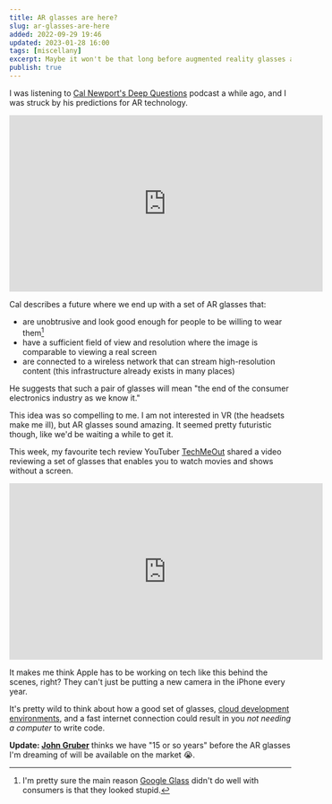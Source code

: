 ```yaml
---
title: AR glasses are here?
slug: ar-glasses-are-here
added: 2022-09-29 19:46
updated: 2023-01-28 16:00
tags: [miscellany]
excerpt: Maybe it won't be that long before augmented reality glasses are the new must-have device.
publish: true
---
```


I was listening to [Cal Newport's Deep Questions](https://www.calnewport.com/podcast/) podcast a while ago, and I was struck by his predictions for AR technology.

<iframe width="560" height="315" src="https://www.youtube.com/embed/Q1S99ACBGVQ" title="YouTube video player" frameborder="0" allow="accelerometer; autoplay; clipboard-write; encrypted-media; gyroscope; picture-in-picture" allowfullscreen></iframe>

Cal describes a future where we end up with a set of AR glasses that:
- are unobtrusive and look good enough for people to be willing to wear them[^1]
- have a sufficient field of view and resolution where the image is comparable to viewing a real screen
- are connected to a wireless network that can stream high-resolution content (this infrastructure already exists in many places)

He suggests that such a pair of glasses will mean "the end of the consumer electronics industry as we know it."

This idea was so compelling to me. I am not interested in VR (the headsets make me ill), but AR glasses sound amazing. It seemed pretty futuristic though, like we'd be waiting a while to get it.

This week, my favourite tech review YouTuber [TechMeOut](https://www.youtube.com/techme0ut) shared a video reviewing a set of glasses that enables you to watch movies and shows without a screen.

<iframe width="560" height="315" src="https://www.youtube.com/embed/mIpsswns-bs" title="YouTube video player" frameborder="0" allow="accelerometer; autoplay; clipboard-write; encrypted-media; gyroscope; picture-in-picture" allowfullscreen></iframe>

It makes me think Apple has to be working on tech like this behind the scenes, right? They can't just be putting a new camera in the iPhone every year.

It's pretty wild to think about how a good set of glasses, [cloud development environments](https://dx.tips/the-end-of-localhost), and a fast internet connection could result in you *not needing a computer* to write code.

**Update: [John Gruber](https://daringfireball.net/2023/01/the_billions-dollar_vr_ar_headset_question)** thinks we have "15 or so years" before the AR glasses I'm dreaming of will be available on the market 😭.

[^1]: I'm pretty sure the main reason [Google Glass](https://en.wikipedia.org/wiki/Google_Glass) didn't do well with consumers is that they looked stupid.